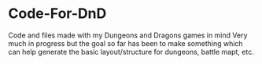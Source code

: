 # Code-For-DnD
Code and files made with my Dungeons and Dragons games in mind
Very much in progress but the goal so far has been to make something which can help generate the basic layout/structure for dungeons, battle mapt, etc.
